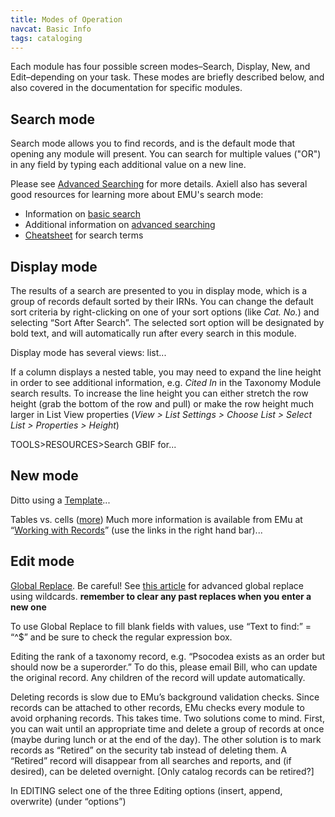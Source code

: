 ```yaml
---
title: Modes of Operation
navcat: Basic Info
tags: cataloging
---
```

Each module has four possible screen modes–Search, Display, New, and Edit–depending on your task. These modes are briefly described below, and also covered in the documentation for specific modules.

## Search mode
Search mode allows you to find records, and is the default mode that opening any module will present. You can search for multiple values ("OR") in any field by typing each additional value on a new line.

Please see [Advanced Searching](/search/) for more details. Axiell also has several good resources for learning more about EMU's search mode:
- Information on [basic search](http://help.emu.axiell.com/latest/en/Topics/Common/How%20to%20search.htm)
- Additional information on [advanced searching](http://help.emu.axiell.com/latest/en/Topics/Common/Search%20-%20section.htm)
- [Cheatsheet](http://help.emu.axiell.com/latest/en/Resources/Downloads/Unicode/EMu_Unicode_Cheatsheet_IE_20170602.pdf) for search terms


## Display mode
The results of a search are presented to you in display mode, which is a group of records default sorted by their IRNs. You can change the default sort criteria by right-clicking on one of your sort options (like *Cat. No.*) and selecting “Sort After Search”. The selected sort option will be designated by bold text, and will automatically run after every search in this module.

Display mode has several views: list...

If a column displays a nested table, you may need to expand the line height in order to see additional information, e.g. *Cited In* in the Taxonomy Module search results. To increase the line height you can either stretch the row height (grab the bottom of the row and pull) or make the row height much larger in List View properties (*View > List Settings > Choose List > Select List > Properties > Height*)

TOOLS>RESOURCES>Search GBIF for...

## New mode
Ditto using a [Template](http://help.emu.axiell.com/latest/en/Topics/Common/Record%20Templates.htm)...

Tables vs. cells ([more](http://help.emu.axiell.com/latest/en/Topics/Common/Tables.htm))
Much more information is available from EMu at “[Working with Records](http://help.emu.axiell.com/latest/en/Topics/Common/Working%20with%20records.htm)” (use the links in the right hand bar)...

## Edit mode
[Global Replace](http://help.emu.axiell.com/latest/en/Topics/Common/Global%20Replace.htm). Be careful! See [this article](http://help.emu.axiell.com/latest/en/Topics/Common/Wildcards%20in%20a%20Global%20Replace.htm) for advanced global replace using wildcards. **remember to clear any past replaces when you enter a new one**

To use Global Replace to fill blank fields with values, use “Text to find:” = “^$” and be sure to check the regular expression box.

Editing the rank of a taxonomy record, e.g. “Psocodea exists as an order but should now be a superorder.” To do this, please email Bill, who can update the original record. Any children of the record will update automatically.

Deleting records is slow due to EMu’s background validation checks. Since records can be attached to other records, EMu checks every module to avoid orphaning records. This takes time. Two solutions come to mind. First, you can wait until an appropriate time and delete a group of records at once (maybe during lunch or at the end of the day). The other solution is to mark records as “Retired” on the security tab instead of deleting them. A “Retired” record will disappear from all searches and reports, and (if desired), can be deleted overnight. [Only catalog records can be retired?]

In EDITING select one of the three Editing options (insert, append, overwrite) (under “options”)
